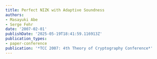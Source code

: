 ```yaml
---
title: Perfect NIZK with Adaptive Soundness
authors:
- Masayuki Abe
- Serge Fehr
date: '2007-02-01'
publishDate: '2025-05-19T18:41:59.116913Z'
publication_types:
- paper-conference
publication: '*TCC 2007: 4th Theory of Cryptography Conference*'
---
```

